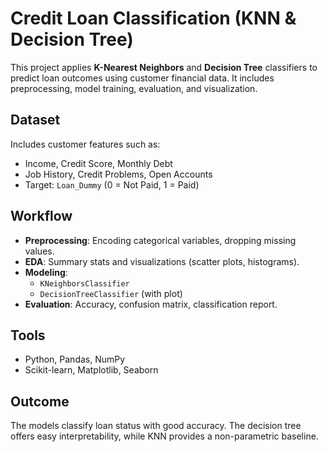 # Credit Loan Classification (KNN & Decision Tree)

This project applies **K-Nearest Neighbors** and **Decision Tree** classifiers to predict loan outcomes using customer financial data. It includes preprocessing, model training, evaluation, and visualization.


## Dataset

Includes customer features such as:
- Income, Credit Score, Monthly Debt
- Job History, Credit Problems, Open Accounts
- Target: `Loan_Dummy` (0 = Not Paid, 1 = Paid)

## Workflow

- **Preprocessing**: Encoding categorical variables, dropping missing values.
- **EDA**: Summary stats and visualizations (scatter plots, histograms).
- **Modeling**:
  - `KNeighborsClassifier`
  - `DecisionTreeClassifier` (with plot)
- **Evaluation**: Accuracy, confusion matrix, classification report.

## Tools

- Python, Pandas, NumPy
- Scikit-learn, Matplotlib, Seaborn

## Outcome

The models classify loan status with good accuracy. The decision tree offers easy interpretability, while KNN provides a non-parametric baseline.
